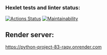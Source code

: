 ### Hexlet tests and linter status:
[![Actions Status](https://github.com/thrtth/python-project-83/actions/workflows/hexlet-check.yml/badge.svg)](https://github.com/thrtth/python-project-83/actions)
[![Maintainability](https://api.codeclimate.com/v1/badges/38b1f2340343b17a1670/maintainability)](https://codeclimate.com/github/thrtth/python-project-83/maintainability)


## Render server:
https://python-project-83-raqv.onrender.com


